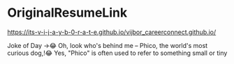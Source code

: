 # OriginalResumeLink
https://its-v-i-j-a-y-b-0-r-a-t-e.github.io/vijbor_careerconnect.github.io/


Joke of Day ->😂 
Oh, look who's behind me – Phico, the world's most curious dog,!😂
Yes, "Phico" is often used to refer to something small or tiny
